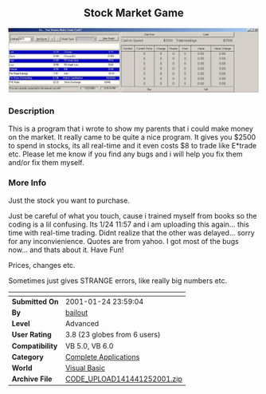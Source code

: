 ﻿<div align="center">

## Stock Market Game

<img src="PIC200112222921431.jpg">
</div>

### Description

This is a program that i wrote to show my parents that i could make money on the market. It really came to be quite a nice program. It gives you $2500 to spend in stocks, its all real-time and it even costs $8 to trade like E*trade etc. Please let me know if you find any bugs and i will help you fix them and/or fix them myself.
 
### More Info
 
Just the stock you want to purchase.

Just be careful of what you touch, cause i trained myself from books so the coding is a lil confusing. Its 1/24 11:57 and i am uploading this again... this time with real-time trading. Didnt realize that the other was delayed... sorry for any inconvienience. Quotes are from yahoo. I got most of the bugs now... and thats about it. Have Fun!

Prices, changes etc.

Sometimes just gives STRANGE errors, like really big numbers etc.


<span>             |<span>
---                |---
**Submitted On**   |2001-01-24 23:59:04
**By**             |[bailout](https://github.com/Planet-Source-Code/PSCIndex/blob/master/ByAuthor/bailout.md)
**Level**          |Advanced
**User Rating**    |3.8 (23 globes from 6 users)
**Compatibility**  |VB 5\.0, VB 6\.0
**Category**       |[Complete Applications](https://github.com/Planet-Source-Code/PSCIndex/blob/master/ByCategory/complete-applications__1-27.md)
**World**          |[Visual Basic](https://github.com/Planet-Source-Code/PSCIndex/blob/master/ByWorld/visual-basic.md)
**Archive File**   |[CODE\_UPLOAD141441252001\.zip](https://github.com/Planet-Source-Code/bailout-stock-market-game__1-14638/archive/master.zip)








